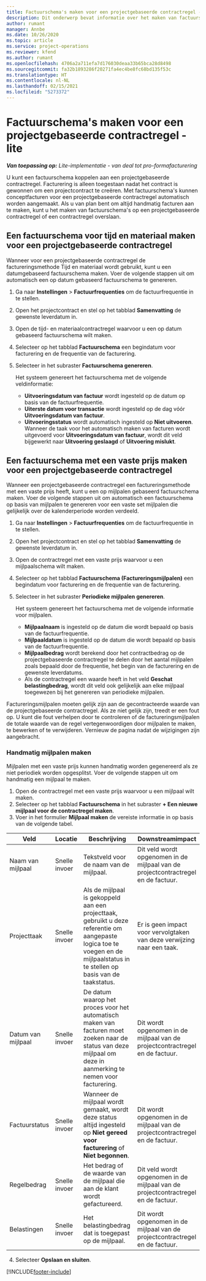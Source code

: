 ```yaml
---
title: Factuurschema's maken voor een projectgebaseerde contractregel - lite
description: Dit onderwerp bevat informatie over het maken van factuurschema's en mijlpalen.
author: rumant
manager: Annbe
ms.date: 10/26/2020
ms.topic: article
ms.service: project-operations
ms.reviewer: kfend
ms.author: rumant
ms.openlocfilehash: 4706a2a711efa7d176030deaa33b65bca28d8498
ms.sourcegitcommit: fa32b1893286f20271fa4ec4be8fc68bd135f53c
ms.translationtype: HT
ms.contentlocale: nl-NL
ms.lasthandoff: 02/15/2021
ms.locfileid: "5273372"
---
```

# <a name="create-invoice-schedules-on-a-project-based-contract-line---lite"></a>Factuurschema's maken voor een projectgebaseerde contractregel - lite

_**Van toepassing op:** Lite-implementatie - van deal tot pro-formafacturering_

U kunt een factuurschema koppelen aan een projectgebaseerde contractregel. Facturering is alleen toegestaan nadat het contract is gewonnen om een projectcontract te creëren. Met factuurschema's kunnen conceptfacturen voor een projectgebaseerde contractregel automatisch worden aangemaakt. Als u van plan bent om altijd handmatig facturen aan te maken, kunt u het maken van factuurschema's op een projectgebaseerde contractregel of een contractregel overslaan.

## <a name="create-a-time-and-material-invoice-schedule-for-a-project-based-contract-line"></a>Een factuurschema voor tijd en materiaal maken voor een projectgebaseerde contractregel

Wanneer voor een projectgebaseerde contractregel de factureringsmethode Tijd en materiaal wordt gebruikt, kunt u een datumgebaseerd factuurschema maken. Voer de volgende stappen uit om automatisch een op datum gebaseerd factuurschema te genereren.

1. Ga naar **Instellingen** > **Factuurfrequenties** om de factuurfrequentie in te stellen.
2. Open het projectcontract en stel op het tabblad **Samenvatting** de gewenste leverdatum in.
3. Open de tijd- en materiaalcontractregel waarvoor u een op datum gebaseerd factuurschema wilt maken. 
4. Selecteer op het tabblad **Factuurschema** een begindatum voor facturering en de frequentie van de facturering. 
5. Selecteer in het subraster **Factuurschema genereren**.

    Het systeem genereert het factuurschema met de volgende veldinformatie:

    - **Uitvoeringsdatum van factuur** wordt ingesteld op de datum op basis van de factuurfrequentie.
    - **Uiterste datum voor transactie** wordt ingesteld op de dag vóór **Uitvoeringsdatum van factuur**.
    - **Uitvoeringsstatus** wordt automatisch ingesteld op **Niet uitvoeren**. Wanneer de taak voor het automatisch maken van facturen wordt uitgevoerd voor **Uitvoeringsdatum van factuur**, wordt dit veld bijgewerkt naar **Uitvoering geslaagd** of **Uitvoering mislukt**.

## <a name="create-a-fixed-price-invoice-schedule-for-a-project-based-contract-line"></a>Een factuurschema met een vaste prijs maken voor een projectgebaseerde contractregel

Wanneer een projectgebaseerde contractregel een factureringsmethode met een vaste prijs heeft, kunt u een op mijlpalen gebaseerd factuurschema maken. Voer de volgende stappen uit om automatisch een factuurschema op basis van mijlpalen te genereren voor een vaste set mijlpalen die gelijkelijk over de kalenderperiode worden verdeeld.

1. Ga naar **Instellingen** > **Factuurfrequenties** om de factuurfrequentie in te stellen.
2. Open het projectcontract en stel op het tabblad **Samenvatting** de gewenste leverdatum in.
3. Open de contractregel met een vaste prijs waarvoor u een mijlpaalschema wilt maken. 
4. Selecteer op het tabblad **Factuurschema (Factureringsmijlpalen)** een begindatum voor facturering en de frequentie van de facturering. 
5. Selecteer in het subraster **Periodieke mijlpalen genereren**.

    Het systeem genereert het factuurschema met de volgende informatie voor mijlpalen.

    - **Mijlpaalnaam** is ingesteld op de datum die wordt bepaald op basis van de factuurfrequentie.
    - **Mijlpaaldatum** is ingesteld op de datum die wordt bepaald op basis van de factuurfrequentie.
    - **Mijlpaalbedrag** wordt berekend door het contractbedrag op de projectgebaseerde contractregel te delen door het aantal mijlpalen zoals bepaald door de frequentie, het begin van de facturering en de gewenste leverdatums.
    - Als de contractregel een waarde heeft in het veld **Geschat belastingbedrag**, wordt dit veld ook gelijkelijk aan elke mijlpaal toegewezen bij het genereren van periodieke mijlpalen.

Factureringsmijlpalen moeten gelijk zijn aan de gecontracteerde waarde van de projectgebaseerde contractregel. Als ze niet gelijk zijn, treedt er een fout op. U kunt die fout verhelpen door te controleren of de factureringsmijlpalen de totale waarde van de regel vertegenwoordigen door mijlpalen te maken, te bewerken of te verwijderen. Vernieuw de pagina nadat de wijzigingen zijn aangebracht.

### <a name="manually-create-milestones"></a>Handmatig mijlpalen maken

Mijlpalen met een vaste prijs kunnen handmatig worden gegenereerd als ze niet periodiek worden opgesplitst. Voer de volgende stappen uit om handmatig een mijlpaal te maken.

1. Open de contractregel met een vaste prijs waarvoor u een mijlpaal wilt maken. 
2. Selecteer op het tabblad **Factuurschema** in het subraster **+ Een nieuwe mijlpaal voor de contractregel maken**.
3. Voer in het formulier **Mijlpaal maken** de vereiste informatie in op basis van de volgende tabel. 

| Veld | Locatie | Beschrijving | Downstreamimpact |
| --- | --- | --- | --- |
| Naam van mijlpaal | Snelle invoer | Tekstveld voor de naam van de mijlpaal. | Dit veld wordt opgenomen in de mijlpaal van de projectcontractregel en de factuur. |
| Projecttaak | Snelle invoer | Als de mijlpaal is gekoppeld aan een projecttaak, gebruikt u deze referentie om aangepaste logica toe te voegen en de mijlpaalstatus in te stellen op basis van de taakstatus. | Er is geen impact voor vervolgtaken van deze verwijzing naar een taak. |
| Datum van mijlpaal | Snelle invoer | De datum waarop het proces voor het automatisch maken van facturen moet zoeken naar de status van deze mijlpaal om deze in aanmerking te nemen voor facturering. | Dit wordt opgenomen in de mijlpaal van de projectcontractregel en de factuur. |
| Factuurstatus | Snelle invoer | Wanneer de mijlpaal wordt gemaakt, wordt deze status altijd ingesteld op **Niet gereed voor facturering** of **Niet begonnen**. | Dit wordt opgenomen in de mijlpaal van de projectcontractregel en de factuur. |
| Regelbedrag | Snelle invoer | Het bedrag of de waarde van de mijlpaal die aan de klant wordt gefactureerd. | Dit veld wordt opgenomen in de mijlpaal van de projectcontractregel en de factuur. |
| Belastingen | Snelle invoer | Het belastingbedrag dat is toegepast op de mijlpaal. | Dit wordt opgenomen in de mijlpaal van de projectcontractregel en de factuur. |

4. Selecteer **Opslaan en sluiten**.


[!INCLUDE[footer-include](../../includes/footer-banner.md)]